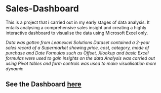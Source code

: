 # Sales-Dashboard

This is a project that i carried out in my early stages of data analysis. It entails analysing a comprehensive sales insight and creating a highly interactive dashboard to visualise the data using Microsoft Excel only.

*Data was gotten from Leanexcel Solutions*
*Dataset contained a 2-year sales record of a Supermarket showing price, cost, category, mode of purchase and Date*
*Formulas such as Offset, Xlookup and basic Excel formulas were used to gain insights on the data*
*Analysis was carried out using Pivot tables and form controls was used to make visualisation more dynamic*

## See the Dashboard [here](https://github.com/IfunanyaBee/Sales-Dashboard/raw/main/Sales-Dashboard-practice-project.xlsx)
